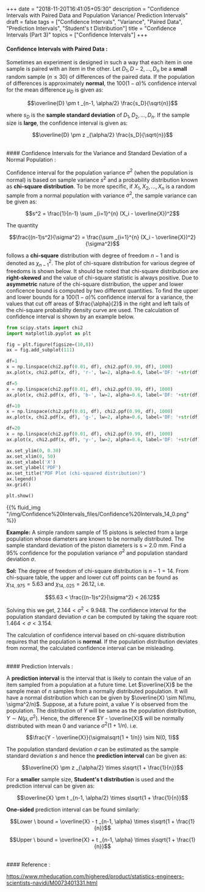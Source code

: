 +++
date = "2018-11-20T16:41:05+05:30"
description = "Confidence Intervals with Paired Data and Population Variance/ Prediction Intervals"
draft = false
tags = ["Confidence Intervals", "Variance", "Paired Data", "Prediction Intervals", "Student's t Distribution"]
title = "Confidence Intervals (Part 3)"
topics = ["Confidence Intervals"]
+++
</br>
#### Confidence Intervals with Paired Data :

Sometimes an experiment is designed in such a way that each item in one sample is paired with an item in the other. Let $D_1, D-2, ..., D_n$ be a <b>small</b> random sample $(n \leq 30)$ of differences of the paired data. If the population of differences is approximately <b>normal</b>, the $100(1 - \alpha) \%$ confidence interval for the mean difference $\mu_D$ is given as:

$$\overline{D} \pm t _{n-1, \alpha/2} \frac{s_D}{\sqrt{n}}$$

where $s_D$ is the <b>sample standard deviation</b> of $D_1, D_2, ..., D_n$. If the sample size is <b>large</b>, the confidence interval is given as:

$$\overline{D} \pm z _{\alpha/2} \frac{s_D}{\sqrt{n}}$$

</br>
#### Confidence Intervals for the Variance and Standard Deviation of a Normal Population :

Confidence interval for the population variance $\sigma^2$ (when the population is normal) is based on sample variance $s^2$ and a probability distribution known as <b>chi-square distribution</b>. To be more specific, if $X_1, X_2, ..., X_n$ is a random sample from a normal population with variance $\sigma^2$, the sample variance can be given as:

$$s^2 = \frac{1}{n-1} \sum _{i=1}^{n} (X_i - \overline{X})^2$$

The quantity

$$\frac{(n-1)s^2}{\sigma^2} = \frac{\sum _{i=1}^{n} (X_i - \overline{X})^2}{\sigma^2}$$

follows a <b>chi-square</b> distribution with degree of freedom $n-1$ and is denoted as $\chi _{n-1}^2$. The plot of chi-square distribution for various degree of freedoms is shown below. It should be noted that chi-square distribution are <b>right-skewed</b> and the value of chi-square statistic is always positive. Due to <b>asymmetric</b> nature of the chi-square distribution, the upper and lower conficence bound is computed by two different quantities. To find the upper and lower bounds for a $100(1 - \alpha) \%$ confidence interval for a variance, the values that cut off areas of $\frac{\alpha}{2}$ in the right and left tails of the chi-square probability density curve are used. The calculation of confidence interval is shown by an example below.


```python
from scipy.stats import chi2
import matplotlib.pyplot as plt

fig = plt.figure(figsize=(10,8))
ax = fig.add_subplot(111)

df=1
x = np.linspace(chi2.ppf(0.01, df), chi2.ppf(0.99, df), 1000)
ax.plot(x, chi2.pdf(x, df), 'r-', lw=2, alpha=0.6, label='DF: '+str(df))

df=5
x = np.linspace(chi2.ppf(0.01, df), chi2.ppf(0.99, df), 1000)
ax.plot(x, chi2.pdf(x, df), 'b-', lw=2, alpha=0.6, label='DF: '+str(df))

df=10
x = np.linspace(chi2.ppf(0.01, df), chi2.ppf(0.99, df), 1000)
ax.plot(x, chi2.pdf(x, df), 'g-', lw=2, alpha=0.6, label='DF: '+str(df))

df=20
x = np.linspace(chi2.ppf(0.01, df), chi2.ppf(0.99, df), 1000)
ax.plot(x, chi2.pdf(x, df), 'y-', lw=2, alpha=0.6, label='DF: '+str(df))

ax.set_ylim(0, 0.30)
ax.set_xlim(0, 50)
ax.set_xlabel('X')
ax.set_ylabel('PDF')
ax.set_title("PDF Plot (chi-squared distribution)")
ax.legend()
ax.grid()

plt.show()
```

{{% fluid_img "/img/Confidence%20Intervals_files/Confidence%20Intervals_14_0.png" %}}


<b>Example:</b> A simple random sample of 15 pistons is selected from a large population whose diameters are known to be normally distributed. The sample standard deviation of the piston diameters is s = 2.0 mm. Find a 95% confidence for the population variance $\sigma^2$ and population standard deviation $\sigma$.

<b>Sol:</b> The degree of freedom of chi-square distribution is $n-1 = 14$. From chi-square table, the upper and lower cut off points can be found as $\chi _{14, .975} = 5.63$ and $\chi _{14, .025} = 26.12$, i.e.

$$5.63 < \frac{(n-1)s^2}{\sigma^2} < 26.12$$

Solving this we get, $2.144 < \sigma^2 < 9.948$. The confidence interval for the population standard deviation $\sigma$ can be computed by taking the square root: $1.464 < \sigma < 3.154$.

The calculation of confidence interval based on chi-square distribution requires that the population is <b>normal</b>. If the population distribution deviates from normal, the calculated confidence interval can be misleading.

</br>
#### Prediction Intervals :

A <b>prediction interval</b> is the interval that is likely to contain the value of an item sampled from a population at a future time. Let $\overline{X}$ be the sample mean of $n$ samples from a normally distributed population. It will have a normal distribution which can be given by $\overline{X} \sim N(\mu, \sigma^2/n)$. Suppose, at a future point, a value $Y$ is observed from the population. The distribution of $Y$ will be same as the population distribution, $Y \sim N(\mu, \sigma^2)$. Hence, the difference $Y - \overline{X}$ will be normally distributed with mean 0 and variance $\sigma^2(1 + 1/n)$. i.e.

$$\frac{Y - \overline{X}}{\sigma\sqrt{1 + 1/n}} \sim N(0, 1)$$

The population standard deviation $\sigma$ can be estimated as the sample standard deviation $s$ and hence the <b>prediction interval</b> can be given as:

$$\overline{X} \pm z _{\alpha/2} \times s\sqrt{1 + \frac{1}{n}}$$

For a <b>smaller</b> sample size, <b>Student's t distribution</b> is used and the prediction interval can be given as:

$$\overline{X} \pm t _{n-1, \alpha/2} \times s\sqrt{1 + \frac{1}{n}}$$

<b>One-sided</b> prediction interval can be found similarly:

$$Lower \ bound  = \overline{X} - t _{n-1, \alpha} \times s\sqrt{1 + \frac{1}{n}}$$

$$Upper \ bound  = \overline{X} + t _{n-1, \alpha} \times s\sqrt{1 + \frac{1}{n}}$$

</br>
#### Reference :

https://www.mheducation.com/highered/product/statistics-engineers-scientists-navidi/M0073401331.html
